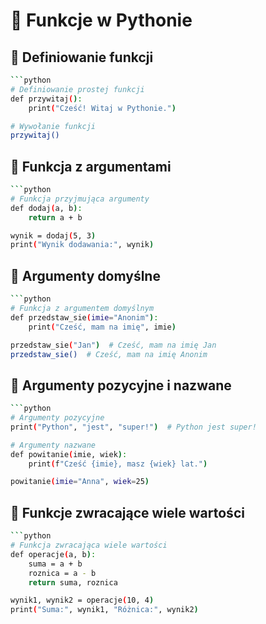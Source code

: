 # 📌 Funkcje w Pythonie

## 🔹 Definiowanie funkcji
```bash
```python
# Definiowanie prostej funkcji
def przywitaj():
    print("Cześć! Witaj w Pythonie.")

# Wywołanie funkcji
przywitaj()
```

## 🔹 Funkcja z argumentami
```bash
```python
# Funkcja przyjmująca argumenty
def dodaj(a, b):
    return a + b

wynik = dodaj(5, 3)
print("Wynik dodawania:", wynik)
```

## 🔹 Argumenty domyślne
```bash
```python
# Funkcja z argumentem domyślnym
def przedstaw_sie(imie="Anonim"):
    print("Cześć, mam na imię", imie)

przedstaw_sie("Jan")  # Cześć, mam na imię Jan
przedstaw_sie()  # Cześć, mam na imię Anonim
```


## 🔹 Argumenty pozycyjne i nazwane
```bash
```python
# Argumenty pozycyjne
print("Python", "jest", "super!")  # Python jest super!

# Argumenty nazwane
def powitanie(imie, wiek):
    print(f"Cześć {imie}, masz {wiek} lat.")

powitanie(imie="Anna", wiek=25)
```


## 🔹 Funkcje zwracające wiele wartości
```bash
```python
# Funkcja zwracająca wiele wartości
def operacje(a, b):
    suma = a + b
    roznica = a - b
    return suma, roznica

wynik1, wynik2 = operacje(10, 4)
print("Suma:", wynik1, "Różnica:", wynik2)
```
